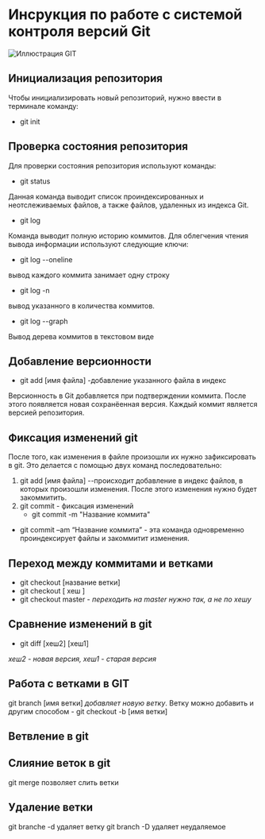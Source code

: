 # **Инсрукция по работе с системой контроля версий Git**
![Иллюстрация GIT](git.jpeg)

## Инициализация репозитория
Чтобы инициализировать новый репозиторий, нужно ввести в
терминале команду:

* git init

## Проверка состояния репозитория

   Для проверки состояния репозитория используют команды:

* git status

Данная команда выводит список проиндексированных  и неотслеживаемых файлов, а также файлов, удаленных из индекса Git.

* git log

Команда выводит полную историю коммитов.
Для облегчения чтения вывода информации используют следующие ключи:

* git log --oneline

вывод каждого коммита занимает одну строку

* git log -n <limit>

вывод указанного в <limit> количества коммитов.

* git log --graph

Вывод дерева коммитов в текстовом виде

## Добавление версионности

* git add [имя файла] -добавление указанного файла в индекс

Версионность в Git добавляется при подтверждении коммита. После этого появляется новая сохранёенная версия. Каждый коммит является версией репозитория.

## Фиксация изменений git

После того, как изменения в файле произошли их нужно зафиксировать в git. Это делается с помощью двух команд последовательно:

1. git add [имя файла] --происходит  добавление в индекс файлов, в которых произошли изменения. После этого изменения нужно будет закоммитить.
2. git commit - фиксация изменений
   * git commit -m "Название коммита"
   
   
* git commit –am “Название коммита” - эта команда одновременно проиндексирует файлы и закоммитит изменения.

## Переход между коммитами и ветками

* git checkout [название ветки]
* git checkout [ хеш ]
* git checkout master - _переходить на master нужно так, а не по хешу_

## Сравнение изменений в git

* git diff [хеш2] [хеш1]

 _хеш2 - новая версия, хеш1 - старая версия_

## Работа с ветками в GIT

 git branch [имя ветки] _добавляет новую ветку_.
 Ветку можно добавить и другим способом -
 git checkout -b [имя ветки]


## Ветвление в git

## Слияние веток в git

git  merge  позволяет слить ветки

## Удаление ветки

git branche -d удаляет ветку
git branch -D удаляет неудаляемое



